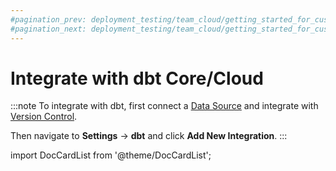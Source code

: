 ```yaml
---
#pagination_prev: deployment_testing/team_cloud/getting_started_for_customers/version_control
#pagination_next: deployment_testing/team_cloud/getting_started_for_customers/data_apps
---
```


# Integrate with dbt Core/Cloud

:::note
To integrate with dbt, first connect a [Data Source](/connections/databases) and integrate with [Version Control](/connections/code_repositories).

Then navigate to **Settings** &rarr; **dbt** and click **Add New Integration**.
:::

import DocCardList from '@theme/DocCardList';

<DocCardList />
